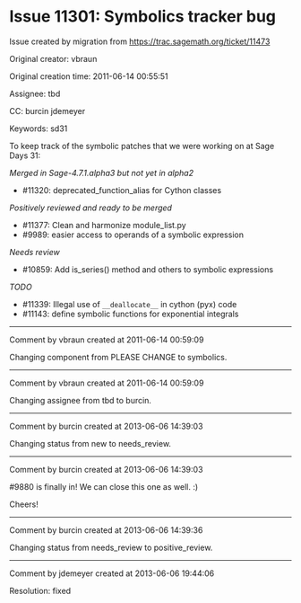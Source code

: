 # Issue 11301: Symbolics tracker bug

Issue created by migration from https://trac.sagemath.org/ticket/11473

Original creator: vbraun

Original creation time: 2011-06-14 00:55:51

Assignee: tbd

CC:  burcin jdemeyer

Keywords: sd31

To keep track of the symbolic patches that we were working on at Sage Days 31:

*Merged in Sage-4.7.1.alpha3 but not yet in alpha2*

  * #11320: deprecated_function_alias for Cython classes

*Positively reviewed and ready to be merged*

  * #11377: Clean and harmonize module_list.py
  * #9989: easier access to operands of a symbolic expression


*Needs review*

  * #10859: Add is_series() method and others to symbolic expressions


*TODO*

  * #11339: Illegal use of `__deallocate__` in cython (pyx) code
  * #11143: define symbolic functions for exponential integrals


---

Comment by vbraun created at 2011-06-14 00:59:09

Changing component from PLEASE CHANGE to symbolics.


---

Comment by vbraun created at 2011-06-14 00:59:09

Changing assignee from tbd to burcin.


---

Comment by burcin created at 2013-06-06 14:39:03

Changing status from new to needs_review.


---

Comment by burcin created at 2013-06-06 14:39:03

#9880 is finally in! We can close this one as well. :)

Cheers!


---

Comment by burcin created at 2013-06-06 14:39:36

Changing status from needs_review to positive_review.


---

Comment by jdemeyer created at 2013-06-06 19:44:06

Resolution: fixed
